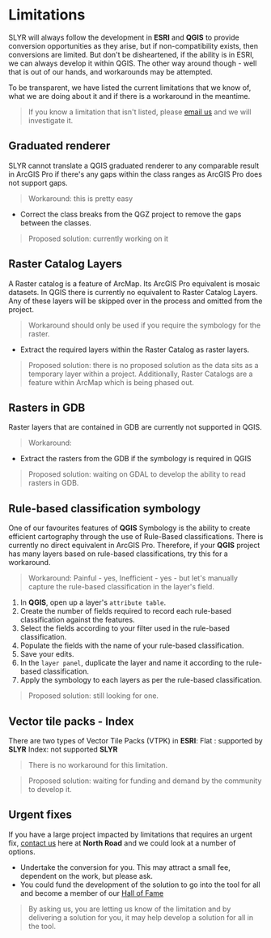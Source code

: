 # Limitations #
SLYR will always follow the development in **ESRI** and **QGIS** to provide conversion opportunities as they arise, but if non-compatibility exists, then  conversions are limited. But don't be disheartened, if the ability is in ESRI, we can always develop it within QGIS. The other way around though - well that is out of our hands, and workarounds may be attempted. 

To be transparent, we have listed the current limitations that we know of, what we are doing about it and if there is a workaround in the meantime. 
>If you know a limitation that isn't listed, please [email us](mailto:info@north-road.com) and we will investigate it. 

<!--## Template ##
Description
> Workaround intro

1. Instruction
2. Instruction

> Proposed solution: currently working on it -->

## Graduated renderer ##
SLYR cannot translate a QGIS graduated renderer to any comparable result in ArcGIS Pro if there's any gaps within the class ranges as ArcGIS Pro does not support gaps. 
> Workaround: this is pretty easy
 * Correct the class breaks from the QGZ project to remove the gaps between the classes.

> Proposed solution: currently working on it 

## Raster Catalog Layers ##
A Raster catalog is a feature of ArcMap. Its ArcGIS Pro equivalent is mosaic datasets. 
In QGIS there is currently no equivalent to Raster Catalog Layers. Any of these layers will be skipped over in the process and omitted from the project.

> Workaround should only be used if you require the symbology for the raster. 
* Extract the required layers within the Raster Catalog as raster layers. 

> Proposed solution: there is no proposed solution as the data sits as a temporary layer within a project. Additionally, Raster Catalogs are a feature within ArcMap which is being phased out. 

## Rasters in GDB ##
Raster layers that are contained in GDB are currently not supported in QGIS.

>Workaround: 
* Extract the rasters from the GDB if the symbology is required in QGIS

> Proposed solution: waiting on GDAL to develop the ability to read rasters in GDB.


## Rule-based classification symbology ##
One of our favourites features of **QGIS** Symbology is the ability to create efficient cartography through the use of Rule-Based classifications. There is currently no direct equivalent in ArcGIS Pro. Therefore, if your **QGIS** project has many layers based on rule-based classifications, try this for a workaround. 
> Workaround: Painful - yes, Inefficient - yes - but let's manually capture the rule-based classification in the layer's  field. 



1. In **QGIS**, open up a layer's `attribute table`.
2. Create the number of fields required to record each rule-based classification against the features.
3. Select the fields according to your filter used in the rule-based classification.
4. Populate the fields with the name of your rule-based classification.
5. Save your edits.
6. In the `layer panel`, duplicate the layer and name it according to the rule-based classification.
7. Apply the symbology to each layers as per the rule-based classification.

> Proposed solution: still looking for one.

## Vector tile packs - Index ##
There are two types of Vector Tile Packs (VTPK) in **ESRI**: 
  Flat : supported by **SLYR**
  Index: not supported **SLYR**

> There is no workaround for this limitation.

> Proposed solution: waiting for funding and demand by the community to develop it.  



## Urgent fixes ##
If you have a large project impacted by limitations that requires an urgent fix, [contact us](mailto:info@north-road.com) here at **North Road** and we could look at a number of options. 

- Undertake the conversion for you. This may attract a small fee, dependent on the work, but please ask. 
- You could fund the development of the solution to go into the tool for all and become a member of our [Hall of Fame](/user_guide/hall_of_fame)

>By asking us, you are letting us know of the limitation and by delivering a solution for you, it may help develop a solution for all in the tool. 
